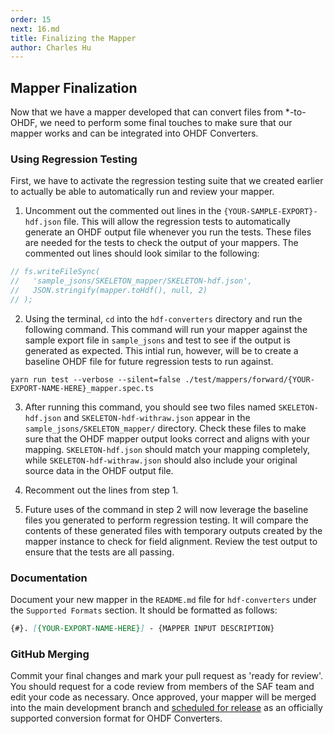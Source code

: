 ```yaml
---
order: 15
next: 16.md
title: Finalizing the Mapper
author: Charles Hu
---
```


## Mapper Finalization

Now that we have a mapper developed that can convert files from *-to-OHDF, we need to perform some final touches to make sure that our mapper works and can be integrated into OHDF Converters.

### Using Regression Testing

First, we have to activate the regression testing suite that we created earlier to actually be able to automatically run and review your mapper.

1. Uncomment out the commented out lines in the `{YOUR-SAMPLE-EXPORT}-hdf.json` file. This will allow the regression tests to automatically generate an OHDF output file whenever you run the tests. These files are needed for the tests to check the output of your mappers. The commented out lines should look similar to the following:
```typescript
// fs.writeFileSync(
//   'sample_jsons/SKELETON_mapper/SKELETON-hdf.json',
//   JSON.stringify(mapper.toHdf(), null, 2)
// );
```

2. Using the terminal, `cd` into the `hdf-converters` directory and run the following command. This command will run your mapper against the sample export file in `sample_jsons` and test to see if the output is generated as expected. This intial run, however, will be to create a baseline OHDF file for future regression tests to run against.
```shell
yarn run test --verbose --silent=false ./test/mappers/forward/{YOUR-EXPORT-NAME-HERE}_mapper.spec.ts
```

3. After running this command, you should see two files named `SKELETON-hdf.json` and `SKELETON-hdf-withraw.json` appear in the `sample_jsons/SKELETON_mapper/` directory. Check these files to make sure that the OHDF mapper output looks correct and aligns with your mapping. `SKELETON-hdf.json` should match your mapping completely, while `SKELETON-hdf-withraw.json` should also include your original source data in the OHDF output file.

4. Recomment out the lines from step 1.

3. Future uses of the command in step 2 will now leverage the baseline files you generated to perform regression testing. It will compare the contents of these generated files with temporary outputs created by the mapper instance to check for field alignment. Review the test output to ensure that the tests are all passing.

### Documentation

Document your new mapper in the `README.md` file for `hdf-converters` under the `Supported Formats` section. It should be formatted as follows:
```markdown
{#}. [{YOUR-EXPORT-NAME-HERE}] - {MAPPER INPUT DESCRIPTION}
```

### GitHub Merging

Commit your final changes and mark your pull request as 'ready for review'. You should request for a code review from members of the SAF team and edit your code as necessary. Once approved, your mapper will be merged into the main development branch and [scheduled for release](https://github.com/mitre/heimdall2/wiki/How-to-create-a-Heimdall2-release) as an officially supported conversion format for OHDF Converters.
